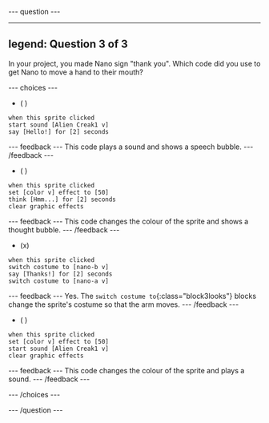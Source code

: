 
--- question ---

---
legend: Question 3 of 3
---

In your project, you made Nano sign "thank you". Which code did you use to get Nano to move a hand to their mouth?

--- choices ---

- ( )
```blocks3
when this sprite clicked
start sound [Alien Creak1 v]
say [Hello!] for [2] seconds 
```

  --- feedback --- This code plays a sound and shows a speech bubble. --- /feedback ---

- ( )
```blocks3
when this sprite clicked
set [color v] effect to [50] 
think [Hmm...] for [2] seconds 
clear graphic effects 
```

  --- feedback --- This code changes the colour of the sprite and shows a thought bubble. --- /feedback ---

- (x)
```blocks3
when this sprite clicked
switch costume to [nano-b v] 
say [Thanks!] for [2] seconds
switch costume to [nano-a v]
```

  --- feedback --- Yes. The `switch costume to`{:class="block3looks"} blocks change the sprite's costume so that the arm moves. --- /feedback ---

- ( )
```blocks3
when this sprite clicked
set [color v] effect to [50]
start sound [Alien Creak1 v] 
clear graphic effects 
```

  --- feedback --- This code changes the colour of the sprite and plays a sound. --- /feedback ---

--- /choices ---

--- /question ---
